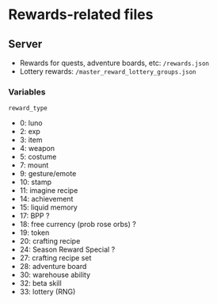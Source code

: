 # Rewards-related files

## Server
- Rewards for quests, adventure boards, etc: `/rewards.json`
- Lottery rewards: `/master_reward_lottery_groups.json`

### Variables
`reward_type`
- 0: luno
- 2: exp
- 3: item
- 4: weapon
- 5: costume
- 7: mount
- 9: gesture/emote
- 10: stamp
- 11: imagine recipe
- 14: achievement
- 15: liquid memory
- 17: BPP ?
- 18: free currency (prob rose orbs) ?
- 19: token
- 20: crafting recipe
- 24: Season Reward Special ?
- 27: crafting recipe set
- 28: adventure board
- 30: warehouse ability
- 32: beta skill
- 33: lottery (RNG)